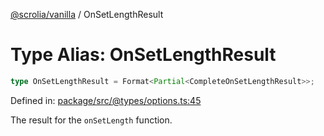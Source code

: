 [@scrolia/vanilla](../README.md) / OnSetLengthResult

# Type Alias: OnSetLengthResult

```ts
type OnSetLengthResult = Format<Partial<CompleteOnSetLengthResult>>;
```

Defined in: [package/src/@types/options.ts:45](https://github.com/scrolia/vanilla/blob/d5b9981d7613b9946bfacdcfeac4dfdbcb0dbf18/package/src/@types/options.ts#L45)

The result for the `onSetLength` function.
